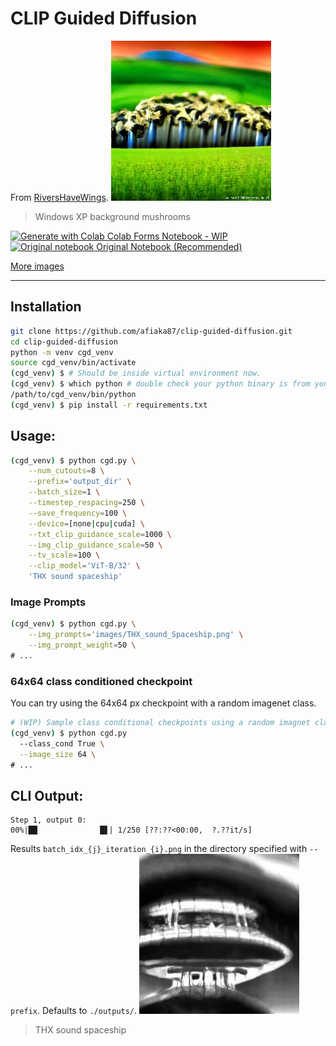 # CLIP Guided Diffusion
From [RiversHaveWings](https://twitter.com/RiversHaveWings).
![Windows XP Background](/images/Windows_XP_background_Mushroom.png?raw=true)

> Windows XP background mushrooms

<p>
<a href="https://github.com/afiaka87/clip-guided-diffusion/blob/main/colab_clip_guided_diff_hq.ipynb">
  <img alt="Generate with Colab" src="https://colab.research.google.com/assets/colab-badge.svg">
  Colab Forms Notebook - WIP
</a>
</br>
<a href="/notebooks/original-hq-notebook.ipynb">
  <img alt="Original notebook" src="https://colab.research.google.com/assets/colab-badge.svg">
  Original Notebook (Recommended)
</a>


[More images](/images/README.md)

---

## Installation
```sh
git clone https://github.com/afiaka87/clip-guided-diffusion.git
cd clip-guided-diffusion
python -m venv cgd_venv
source cgd_venv/bin/activate
(cgd_venv) $ # Should be inside virtual environment now.
(cgd_venv) $ which python # double check your python binary is from your virtual env
/path/to/cgd_venv/bin/python
(cgd_venv) $ pip install -r requirements.txt
```

## Usage:
```sh
(cgd_venv) $ python cgd.py \
    --num_cutouts=8 \
    --prefix='output_dir' \
    --batch_size=1 \
    --timestep_respacing=250 \
    --save_frequency=100 \
    --device=[none|cpu|cuda] \
    --txt_clip_guidance_scale=1000 \
    --img_clip_guidance_scale=50 \
    --tv_scale=100 \
    --clip_model='ViT-B/32' \
    'THX sound spaceship'
```


### Image Prompts
```sh
(cgd_venv) $ python cgd.py \
    --img_prompts='images/THX_sound_Spaceship.png' \
    --img_prompt_weight=50 \
# ...


```
### 64x64 class conditioned checkpoint
You can try using the 64x64 px checkpoint with a random imagenet class.
```sh
# (WIP) Sample class conditional checkpoints using a random imagnet class idx.
(cgd_venv) $ python cgd.py 
  --class_cond True \
  --image_size 64 \
# ...
```


## CLI Output:
```
Step 1, output 0:
00%|██              █▋| 1/250 [??:??<00:00,  ?.??it/s]
```
Results `batch_idx_{j}_iteration_{i}.png` in the directory specified with `--prefix`. Defaults to `./outputs/`.
![THX sound spaceship](/images/THX_sound_Spaceship.png?raw=true)
> THX sound spaceship
